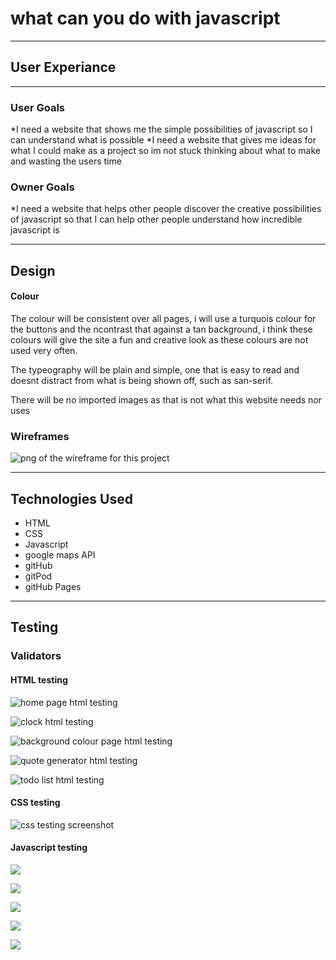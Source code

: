 # what can you do with javascript
-----
## User Experiance
-----
### User Goals

*I need a website that shows me the simple possibilities of javascript so I can understand what is possible
*I need a website that gives me ideas for what I could make as a project so im not stuck thinking about what to make and wasting the users time

### Owner Goals

*I need a website that helps other people discover the creative possibilities of javascript so that I can help other people understand how incredible javascript is

-----
## Design

#### Colour
The colour will be consistent over all pages, i will use a turquois colour for the buttons and the ncontrast that against a tan background, i think these colours will give the site a fun and creative look as these colours are not used very often.

The typeography will be plain and simple, one that is easy to read and doesnt distract from what is being shown off, such as san-serif.

There will be no imported images as that is not what this website needs nor uses

### Wireframes

![png of the wireframe for this project](assets/img/js-wireframe.png)

-----

## Technologies Used

* HTML 
* CSS
* Javascript
* google maps API
* gitHub
* gitPod
* gitHub Pages

------

## Testing

### Validators

#### HTML testing

![home page html testing](assets/img/home-testing.png)

![clock html testing](assets/img/clock-testing.png)

![background colour page html testing](assets/img/change-colour-testing.png)

![quote generator html testing](assets/img/quote-gen-testing.png)

![todo list html testing](assets/img/todo-testing.png)

#### CSS testing

![css testing screenshot](assets/img/css-testing.png)

#### Javascript testing

![](assets/img/home-js-testing.png)

![](assets/img/clock-js-testing.png)

![](assets/img/change-colour-js-testing.png)

![](assets/img/quote-gen-js-testing.png)

![](assets/img/todo-js-testing.png)

